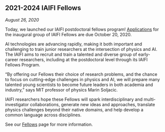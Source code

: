 
## 2021-2024 IAIFI Fellows

*August 26, 2020*

Today, we launched our IAIFI postdoctoral fellows program!  [Applications](https://academicjobsonline.org/ajo/jobs/16695) for the inaugural group of IAIFI Fellows are due October 20, 2020. 


AI technologies are advancing rapidly, making it both important and challenging to train junior researchers at the intersection of physics and AI. The IAIFI aims to recruit and train a talented and diverse group of early-career researchers, including at the postdoctoral level through its IAIFI Fellows Program.  

“By offering our Fellows their choice of research problems, and the chance to focus on cutting-edge challenges in physics and AI, we will prepare many talented young scientists to become future leaders in both academia and industry,” says MIT professor of physics Marin Soljacic. 

IAIFI researchers hope these Fellows will spark interdisciplinary and multi-investigator collaborations, generate new ideas and approaches, translate physics challenges beyond their native domains, and help develop a common language across disciplines.

See our [Fellows](/fellows.html) page for more information.

